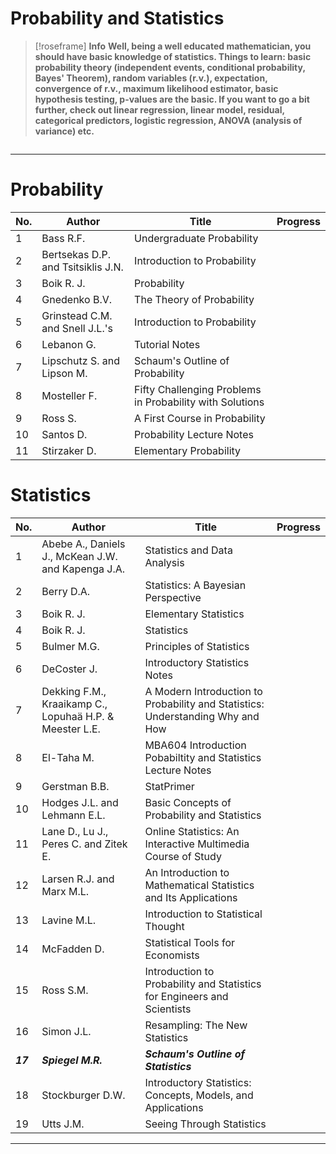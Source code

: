 <h1> Probability and Statistics</h1>

> [!roseframe] **Info**
> **Well, being a well educated mathematician, you should have basic knowledge of statistics. Things to learn: basic probability theory (independent events, conditional probability, Bayes' Theorem), random variables (r.v.), expectation, convergence of r.v., maximum likelihood estimator, basic hypothesis testing, p-values are the basic. 
> If you want to go a bit further, check out linear regression, linear model, residual, categorical predictors, logistic regression, ANOVA (analysis of variance) etc.**
```toc
```
---
# Probability

| No. | Author                             | Title                                                    | Progress |
| --- | ---------------------------------- | -------------------------------------------------------- | -------- |
| 1   | Bass R.F.                          | Undergraduate Probability                                |          |
| 2   | Bertsekas D.P. and Tsitsiklis J.N. | Introduction to Probability                              |          |
| 3   | Boik R. J.                         | Probability                                              |          |
| 4   | Gnedenko B.V.                      | The Theory of Probability                                |          |
| 5   | Grinstead C.M. and Snell J.L.'s    | Introduction to Probability                              |          |
| 6   | Lebanon G.                         | Tutorial Notes                                           |          |
| 7   | Lipschutz S. and Lipson M.         | Schaum's Outline of Probability                          |          |
| 8   | Mosteller F.                       | Fifty Challenging Problems in Probability with Solutions |          |
| 9   | Ross S.                            | A First Course in Probability                            |          |
| 10  | Santos D.                          | Probability Lecture Notes                                |          |
| 11  | Stirzaker D.                       | Elementary Probability                                   |          |
# Statistics

| No.      | Author                                                  | Title                                                                          | Progress |
| -------- | ------------------------------------------------------- | ------------------------------------------------------------------------------ | -------- |
| 1        | Abebe A., Daniels J., McKean J.W. and Kapenga J.A.      | Statistics and Data Analysis                                                   |          |
| 2        | Berry D.A.                                              | Statistics: A Bayesian Perspective                                             |          |
| 3        | Boik R. J.                                              | Elementary Statistics                                                          |          |
| 4        | Boik R. J.                                              | Statistics                                                                     |          |
| 5        | Bulmer M.G.                                             | Principles of Statistics                                                       |          |
| 6        | DeCoster J.                                             | Introductory Statistics Notes                                                  |          |
| 7        | Dekking F.M., Kraaikamp C., Lopuhaä H.P. & Meester L.E. | A Modern Introduction to Probability and Statistics: Understanding Why and How |          |
| 8        | El-Taha M.                                              | MBA604 Introduction Pobabiltity and Statistics Lecture Notes                   |          |
| 9        | Gerstman B.B.                                           | StatPrimer                                                                     |          |
| 10       | Hodges J.L. and Lehmann E.L.                            | Basic Concepts of Probability and Statistics                                   |          |
| 11       | Lane D., Lu J., Peres C. and Zitek E.                   | Online Statistics: An Interactive Multimedia Course of Study                   |          |
| 12       | Larsen R.J. and Marx M.L.                               | An Introduction to Mathematical Statistics and Its Applications                |          |
| 13       | Lavine M.L.                                             | Introduction to Statistical Thought                                            |          |
| 14       | McFadden D.                                             | Statistical Tools for Economists                                               |          |
| 15       | Ross S.M.                                               | Introduction to Probability and Statistics for Engineers and Scientists        |          |
| 16       | Simon J.L.                                              | Resampling: The New Statistics                                                 |          |
| ***17*** | ***Spiegel M.R.***                                      | ***Schaum's Outline of Statistics***                                           |          |
| 18       | Stockburger D.W.                                        | Introductory Statistics: Concepts, Models, and Applications                    |          |
| 19       | Utts J.M.                                               | Seeing Through Statistics                                                      |          |

---
